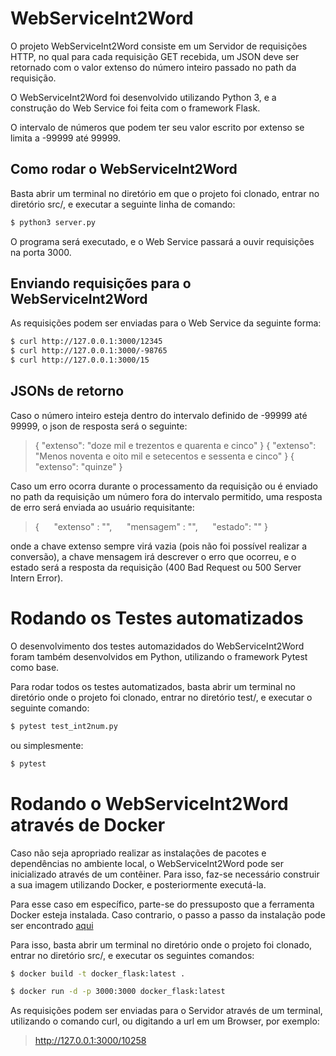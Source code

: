 
# WebServiceInt2Word

O projeto WebServiceInt2Word consiste em um Servidor de requisições HTTP, no qual para cada requisição GET recebida, um JSON deve ser retornado com o valor extenso do número inteiro passado no path da requisição.

O WebServiceInt2Word foi desenvolvido utilizando Python 3, e a construção do Web Service foi feita com o framework Flask.

O intervalo de números que podem ter seu valor escrito por extenso se limita a -99999 até 99999.

## Como rodar o WebServiceInt2Word

Basta abrir um terminal no diretório em que o projeto foi clonado, entrar no diretório src/, e executar a seguinte linha de comando:

```sh
$ python3 server.py
```

O programa será executado, e o Web Service passará a ouvir requisições na porta 3000.

## Enviando requisições para o WebServiceInt2Word

As requisições podem ser enviadas para o Web Service da seguinte forma:

```sh
$ curl http://127.0.0.1:3000/12345
$ curl http://127.0.0.1:3000/-98765
$ curl http://127.0.0.1:3000/15
```

## JSONs de retorno

Caso o número inteiro esteja dentro do intervalo definido de -99999 até 99999, o json de resposta será o seguinte:

> { "extenso": "doze mil e trezentos e quarenta e cinco" }
> { "extenso": "Menos noventa e oito mil e setecentos e sessenta e cinco" }
> { "extenso": "quinze" }

Caso um erro ocorra durante o processamento da requisição ou é enviado no path da requisição um número fora do intervalo permitido, uma resposta de erro será enviada ao usuário requisitante:

> {
&nbsp;&nbsp;&nbsp;&nbsp;   "extenso" : "",
&nbsp;&nbsp;&nbsp;&nbsp;   "mensagem" : "",
&nbsp;&nbsp;&nbsp;&nbsp;   "estado": ""
> }

onde a chave extenso sempre virá vazia (pois não foi possível realizar a conversão), a chave mensagem irá descrever o erro que ocorreu, e o estado será a resposta da requisição (400 Bad Request ou 500 Server Intern Error).

# Rodando os Testes automatizados

O desenvolvimento dos testes automazidados do WebServiceInt2Word foram também desenvolvidos em Python, utilizando o framework Pytest como base.

Para rodar todos os testes automatizados, basta abrir um terminal no diretório onde o projeto foi clonado, entrar no diretório test/, e executar o seguinte comando:

```sh
$ pytest test_int2num.py
```

ou simplesmente:
```sh
$ pytest
```

# Rodando o WebServiceInt2Word através de Docker

Caso não seja apropriado realizar as instalações de pacotes e dependências no ambiente local, o WebServiceInt2Word pode ser inicializado através de um contêiner. Para isso, faz-se necessário construir a sua imagem utilizando Docker, e posteriormente executá-la.

Para esse caso em específico, parte-se do pressuposto que a ferramenta Docker esteja instalada. Caso contrario, o passo a passo da instalação pode ser encontrado [aqui](https://docs.docker.com/install/)

Para isso, basta abrir um terminal no diretório onde o projeto foi clonado, entrar no diretório src/, e executar os seguintes comandos:

```sh
$ docker build -t docker_flask:latest .

$ docker run -d -p 3000:3000 docker_flask:latest
```

As requisições podem ser enviadas para o Servidor através de um terminal, utilizando o comando curl, ou digitando a url em um Browser, por exemplo:

> http://127.0.0.1:3000/10258
